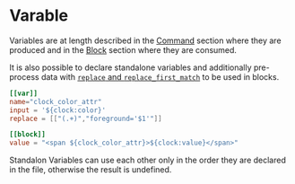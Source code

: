 # Varable

Variables are at length described in the [Command](./command.md) section
where they are produced and in the [Block](./block.md) section where they
are consumed.

It is also possible to declare standalone variables and additionally
pre-process data with [`replace` and `replace_first_match`](./block.md#common-properties) to be used in blocks.

```toml
[[var]]
name="clock_color_attr"
input = '${clock:color}'
replace = [["(.+)","foreground='$1'"]]

[[block]]
value = "<span ${clock_color_attr}>${clock:value}</span>"
```

Standalon Variables can use each other only in the order they are declared in the file,
otherwise the result is undefined.
